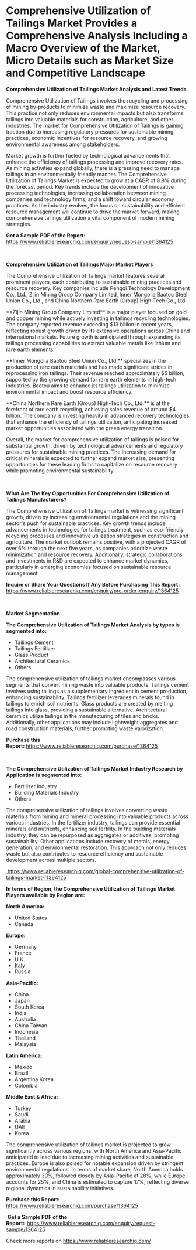 <p><h1>Comprehensive Utilization of Tailings Market Provides a Comprehensive Analysis Including a Macro Overview of the Market, Micro Details such as Market Size and Competitive Landscape</h1></p><p><strong>Comprehensive Utilization of Tailings Market Analysis and Latest Trends</strong></p>
<p><p>Comprehensive Utilization of Tailings involves the recycling and processing of mining by-products to minimize waste and maximize resource recovery. This practice not only reduces environmental impacts but also transforms tailings into valuable materials for construction, agriculture, and other industries. The market for Comprehensive Utilization of Tailings is gaining traction due to increasing regulatory pressures for sustainable mining practices, economic incentives for resource recovery, and growing environmental awareness among stakeholders.</p><p>Market growth is further fueled by technological advancements that enhance the efficiency of tailings processing and improve recovery rates. As mining activities expand globally, there is a pressing need to manage tailings in an environmentally friendly manner. The Comprehensive Utilization of Tailings Market is expected to grow at a CAGR of 8.8% during the forecast period. Key trends include the development of innovative processing technologies, increasing collaboration between mining companies and technology firms, and a shift toward circular economy practices. As the industry evolves, the focus on sustainability and efficient resource management will continue to drive the market forward, making comprehensive tailings utilization a vital component of modern mining strategies.</p></p>
<p><strong>Get a Sample PDF of the Report:&nbsp;</strong> <a href="https://www.reliableresearchiq.com/enquiry/request-sample/1364125?utm_campaign=1123&utm_medium=2&utm_source=Github&utm_content=ia&utm_term=03022025&utm_id=comprehensive-utilization-of-tailings">https://www.reliableresearchiq.com/enquiry/request-sample/1364125</a></p>
<p>&nbsp;</p>
<p><strong>Comprehensive Utilization of Tailings Major Market Players</strong></p>
<p><p>The Comprehensive Utilization of Tailings market features several prominent players, each contributing to sustainable mining practices and resource recovery. Key companies include Pengqi Technology Development Co., Ltd., Zijin Mining Group Company Limited, Inner Mongolia Baotou Steel Union Co., Ltd., and China Northern Rare Earth (Group) High-Tech Co., Ltd.</p><p>**Zijin Mining Group Company Limited** is a major player focused on gold and copper mining while actively investing in tailings recycling technologies. The company reported revenue exceeding $13 billion in recent years, reflecting robust growth driven by its extensive operations across China and international markets. Future growth is anticipated through expanding its tailings processing capabilities to extract valuable metals like lithium and rare earth elements.</p><p>**Inner Mongolia Baotou Steel Union Co., Ltd.** specializes in the production of rare earth materials and has made significant strides in reprocessing iron tailings. Their revenue reached approximately $5 billion, supported by the growing demand for rare earth elements in high-tech industries. Baotou aims to enhance its tailings utilization to minimize environmental impact and boost resource efficiency.</p><p>**China Northern Rare Earth (Group) High-Tech Co., Ltd.** is at the forefront of rare earth recycling, achieving sales revenue of around $4 billion. The company is investing heavily in advanced recovery technologies that enhance the efficiency of tailings utilization, anticipating increased market opportunities associated with the green energy transition.</p><p>Overall, the market for comprehensive utilization of tailings is poised for substantial growth, driven by technological advancements and regulatory pressures for sustainable mining practices. The increasing demand for critical minerals is expected to further expand market size, presenting opportunities for these leading firms to capitalize on resource recovery while promoting environmental sustainability.</p></p>
<p>&nbsp;</p>
<p><strong>What Are The Key Opportunities For Comprehensive Utilization of Tailings Manufacturers?</strong></p>
<p><p>The Comprehensive Utilization of Tailings market is witnessing significant growth, driven by increasing environmental regulations and the mining sector's push for sustainable practices. Key growth trends include advancements in technologies for tailings treatment, such as eco-friendly recycling processes and innovative utilization strategies in construction and agriculture. The market outlook remains positive, with a projected CAGR of over 6% through the next five years, as companies prioritize waste minimization and resource recovery. Additionally, strategic collaborations and investments in R&D are expected to enhance market dynamics, particularly in emerging economies focused on sustainable resource management.</p></p>
<p><strong>Inquire or Share Your Questions If Any Before Purchasing This Report:</strong> <a href="https://www.reliableresearchiq.com/enquiry/pre-order-enquiry/1364125?utm_campaign=1123&utm_medium=2&utm_source=Github&utm_content=ia&utm_term=03022025&utm_id=comprehensive-utilization-of-tailings">https://www.reliableresearchiq.com/enquiry/pre-order-enquiry/1364125</a></p>
<p>&nbsp;</p>
<p><strong>Market Segmentation</strong></p>
<p><strong>The Comprehensive Utilization of Tailings Market Analysis by types is segmented into:</strong></p>
<p><ul><li>Tailings Cement</li><li>Tailings Fertilizer</li><li>Glass Product</li><li>Architectural Ceramics</li><li>Others</li></ul></p>
<p><p>The comprehensive utilization of tailings market encompasses various segments that convert mining waste into valuable products. Tailings cement involves using tailings as a supplementary ingredient in cement production, enhancing sustainability. Tailings fertilizer leverages minerals found in tailings to enrich soil nutrients. Glass products are created by melting tailings into glass, providing a sustainable alternative. Architectural ceramics utilize tailings in the manufacturing of tiles and bricks. Additionally, other applications may include lightweight aggregates and road construction materials, further promoting waste valorization.</p></p>
<p><strong>Purchase this Report:&nbsp;</strong><a href="https://www.reliableresearchiq.com/purchase/1364125?utm_campaign=1123&utm_medium=2&utm_source=Github&utm_content=ia&utm_term=03022025&utm_id=comprehensive-utilization-of-tailings">https://www.reliableresearchiq.com/purchase/1364125</a></p>
<p>&nbsp;</p>
<p><strong>The Comprehensive Utilization of Tailings Market Industry Research by Application is segmented into:</strong></p>
<p><ul><li>Fertilizer Industry</li><li>Building Materials Industry</li><li>Others</li></ul></p>
<p><p>The comprehensive utilization of tailings involves converting waste materials from mining and mineral processing into valuable products across various industries. In the fertilizer industry, tailings can provide essential minerals and nutrients, enhancing soil fertility. In the building materials industry, they can be repurposed as aggregates or additives, promoting sustainability. Other applications include recovery of metals, energy generation, and environmental restoration. This approach not only reduces waste but also contributes to resource efficiency and sustainable development across multiple sectors.</p></p>
<p><a href="https://www.reliableresearchiq.com/global-comprehensive-utilization-of-tailings-market-r1364125?utm_campaign=1123&utm_medium=2&utm_source=Github&utm_content=ia&utm_term=03022025&utm_id=comprehensive-utilization-of-tailings">&nbsp;https://www.reliableresearchiq.com/global-comprehensive-utilization-of-tailings-market-r1364125</a></p>
<p><strong>In terms of Region, the Comprehensive Utilization of Tailings Market Players available by Region are:</strong></p>
<p>
    <p> <strong> North America: </strong>
        <ul>
            <li>United States</li>
            <li>Canada</li>
        </ul>
        </p> 
    <p> <strong> Europe: </strong>
        <ul>
            <li>Germany</li>
            <li>France</li>
            <li>U.K.</li>
            <li>Italy</li>
            <li>Russia</li>
        </ul>
        </p> 
    <p> <strong> Asia-Pacific: </strong>
        <ul>
            <li>China</li>
            <li>Japan</li>
            <li>South Korea</li>
            <li>India</li>
            <li>Australia</li>
            <li>China Taiwan</li>
            <li>Indonesia</li>
            <li>Thailand</li>
            <li>Malaysia</li>
        </ul>
        </p> 
    <p> <strong> Latin America: </strong>
        <ul>
            <li>Mexico</li>
            <li>Brazil</li>
            <li>Argentina Korea</li>
            <li>Colombia</li>
        </ul>
        </p> 
    <p> <strong> Middle East & Africa: </strong>
        <ul>
            <li>Turkey</li>
            <li>Saudi</li>
            <li>Arabia</li>
            <li>UAE</li>
            <li>Korea</li>
        </ul>
    </p>
    </p>
<p><p>The comprehensive utilization of tailings market is projected to grow significantly across various regions, with North America and Asia-Pacific anticipated to lead due to increasing mining activities and sustainable practices. Europe is also poised for notable expansion driven by stringent environmental regulations. In terms of market share, North America holds approximately 30%, followed closely by Asia-Pacific at 28%, while Europe accounts for 25%, and China is estimated to capture 17%, reflecting diverse regional dynamics in sustainability initiatives.</p></p>
<p><strong>Purchase this Report: </strong><a href="https://www.reliableresearchiq.com/purchase/1364125?utm_campaign=1123&utm_medium=2&utm_source=Github&utm_content=ia&utm_term=03022025&utm_id=comprehensive-utilization-of-tailings">https://www.reliableresearchiq.com/purchase/1364125</a></p>
<p>&nbsp;<strong>Get a Sample PDF of the Report:&nbsp;&nbsp;</strong><a href="https://www.reliableresearchiq.com/enquiry/request-sample/1364125?utm_campaign=1123&utm_medium=2&utm_source=Github&utm_content=ia&utm_term=03022025&utm_id=comprehensive-utilization-of-tailings">https://www.reliableresearchiq.com/enquiry/request-sample/1364125</a></p>
<p><strong></strong></p>
<p>Check more reports on <a href="https://www.reliableresearchiq.com/?utm_campaign=1123&utm_medium=2&utm_source=Github&utm_content=ia&utm_term=03022025&utm_id=comprehensive-utilization-of-tailings">https://www.reliableresearchiq.com/</a></p>